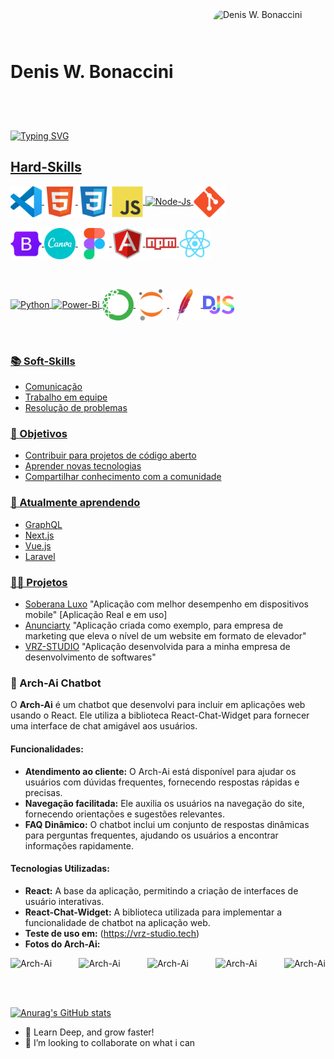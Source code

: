 <div style="display: flex; align-items: center;">
    <h1 style="flex: 1;">Denis W. Bonaccini</h1>
    <img src="https://i.ibb.co/wgPFhW4/denis-bonaccini.jpg" alt="Denis W. Bonaccini" style="width: 180px; height: 180px; border-radius: 20px;">
</div>





<a href="https://git.io/typing-svg" target=_blank rel="nofollow noopener noreferrer"><img src="https://readme-typing-svg.demolab.com?font=Poppins&size=44&height=100&duration=1600&pause=1000&color=FF0000&width=750&lines=Olá!+Seja+bem-vindo!+:);Web+Developer...;MobileDeveloper...;System+Analyst...;...and a forever student!" alt="Typing SVG" data-canonical-src="https://readme-typing-svg.demolab.com?font=Poppins&size=44&duration=1600&pause=1000&color=1e5ad1&width=435&lines=Fala+Devs!+Sejam+bem-vindos!;Web+Developers...;Mobile+Developers...;FullStack..https://emresitesweb.com.br/wp-content/uploads/2023/11/gitironman01.png.;Systems+Analysts...;...and students!" style="max-width: 100%;">

<h2 align="left">Hard-Skills</h2>
<div>
<img align="center" alt="VS-Code" height="50" width="50" src="https://github.com/devicons/devicon/blob/master/icons/vscode/vscode-original.svg">         
<img align="center" alt="html5" height="50" width="50" src="https://github.com/devicons/devicon/blob/master/icons/html5/html5-original.svg">   
<img align="center" alt="CSS3" height="50" width="50" src="https://raw.githubusercontent.com/devicons/devicon/master/icons/css3/css3-original.svg">   
<img align="center" alt="Javascript" height="50" width="50" src="https://raw.githubusercontent.com/devicons/devicon/master/icons/javascript/javascript-original.svg">
<img align="center" alt="Node-Js" height="50" width="50" src="https://pluspng.com/img-png/nodejs-png--400.png">
<img align="center" alt="git"   height="50" width="50" src="https://github.com/devicons/devicon/blob/master/icons/git/git-original.svg">
<br><br>
<img align="center" alt="bootstrap" height="50" width="50" src="https://github.com/devicons/devicon/blob/master/icons/bootstrap/bootstrap-original.svg">
<img align="center" alt="bootstrap" height="50" width="50" src="https://github.com/devicons/devicon/blob/master/icons/canva/canva-original.svg">
<img align="center" alt="figma" height="50" width="50" src="https://github.com/devicons/devicon/blob/master/icons/figma/figma-original.svg">
<img align="center" alt="angularjs" height="50" width="50" src="https://github.com/devicons/devicon/blob/master/icons/angularjs/angularjs-original.svg">
<img align="center" alt="npm" height="50" width="50" src="https://github.com/devicons/devicon/blob/master/icons/npm/npm-original-wordmark.svg">
<img align="center" alt="React" height="50" width="50" src="https://raw.githubusercontent.com/devicons/devicon/master/icons/react/react-original.svg">

<br><br>
<img align="center" alt="Python" height="50" width="50" src="https://cdn4.iconfinder.com/data/icons/logos-and-brands/512/267_Python_logo-512.png">
<img align="center" alt="Power-Bi" height="50" width="50" src="https://www.tekenable.ie/wp-content/uploads/2019/09/PowerBI-Icon-Transparent.png">
<img align="center" alt="Jupyter" height="50" width="50" src="https://github.com/devicons/devicon/blob/master/icons/anaconda/anaconda-original.svg">
<img align="center" alt="Jupyter" height="50" width="50" src="https://github.com/devicons/devicon/blob/master/icons/jupyter/jupyter-original.svg">
<img align="center" alt="Jupyter" height="50" width="50" src="https://github.com/devicons/devicon/blob/master/icons/apache/apache-original.svg">
<img align="center" alt="discordjs" height="50" width="50" src="https://github.com/devicons/devicon/blob/master/icons/discordjs/discordjs-original.svg">
</div>
 <br>


### 📚 Soft-Skills
- Comunicação
- Trabalho em equipe
- Resolução de problemas

### 🎯 Objetivos
- Contribuir para projetos de código aberto
- Aprender novas tecnologias
- Compartilhar conhecimento com a comunidade

### 🌱 Atualmente aprendendo
- GraphQL
- Next.js
- Vue.js
- Laravel

### 👨‍💻 Projetos
- [Soberana Luxo](https://soberanaluxo.com.br) "Aplicação com melhor desempenho em dispositivos mobile" [Aplicação Real e em uso]
- [Anunciarty](https://anunciarty.vercel.app) "Aplicação criada como exemplo, para empresa de marketing que eleva o nível de um website em formato de elevador"
- [VRZ-STUDIO](https://vrz-studio.tech) "Aplicação desenvolvida para a minha empresa de desenvolvimento de softwares"

### 🤖 Arch-Ai Chatbot

O **Arch-Ai** é um chatbot que desenvolvi para incluir em aplicações web usando o React. Ele utiliza a biblioteca React-Chat-Widget para fornecer uma interface de chat amigável aos usuários.

#### Funcionalidades:
- **Atendimento ao cliente:** O Arch-Ai está disponível para ajudar os usuários com dúvidas frequentes, fornecendo respostas rápidas e precisas.
- **Navegação facilitada:** Ele auxilia os usuários na navegação do site, fornecendo orientações e sugestões relevantes.
- **FAQ Dinâmico:** O chatbot inclui um conjunto de respostas dinâmicas para perguntas frequentes, ajudando os usuários a encontrar informações rapidamente.

#### Tecnologias Utilizadas:
- **React:** A base da aplicação, permitindo a criação de interfaces de usuário interativas.
- **React-Chat-Widget:** A biblioteca utilizada para implementar a funcionalidade de chatbot na aplicação web.
- **Teste de uso em:** (https://vrz-studio.tech)
- **Fotos do Arch-Ai:**

<div style="display: flex; justify-content: space-between;">
    <img src="https://i.ibb.co/zVV9prQ/arch1.jpg" alt="Arch-Ai" style="max-width: 517px; max-height: 809px;">
    <img src="https://i.ibb.co/Qms4FjT/arch2.jpg" alt="Arch-Ai" style="max-width: 517px; max-height: 809px;">
    <img src="https://i.ibb.co/XLSMWDp/arch3.jpg" alt="Arch-Ai" style="max-width: 517px; max-height: 809px;">
    <img src="https://i.ibb.co/sv3DPc9/arch4.jpg" alt="Arch-Ai" style="max-width: 517px; max-height: 809px;">
    <img src="https://i.ibb.co/XyGrs86/arch5.jpg" alt="Arch-Ai" style="max-width: 517px; max-height: 809px;">
</div>

</br></br>


[![Anurag's GitHub stats](https://github-readme-stats.vercel.app/api?username=bonacciniWd&show_icons=true&theme=tokyonight)](https://github.com/bonacciniWd/github-readme-stats)

- 🌱 Learn Deep, and grow faster!
- 💞️ I’m looking to collaborate on what i can

